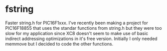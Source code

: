 # fstring
Faster string.h for PIC16F1xxx. I've recently been making a project for PIC16F18855
that uses the standar functions from string.h but they were too slow for my application
since XC8 doesn't seem to make use of basic indirect addressing optimizations
in it's free version.
Initially I only needed memmove but I decided to code the other functions.
